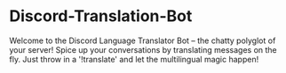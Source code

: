 # Discord-Translation-Bot
 Welcome to the Discord Language Translator Bot – the chatty polyglot of your server! Spice up your conversations by translating messages on the fly. Just throw in a '!translate' and let the multilingual magic happen! 
